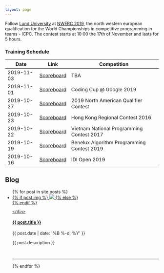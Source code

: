 ```yaml
---
layout: page
---
```


Follow [Lund University](https://www.lu.se/) at [NWERC 2019](https://nwerc.eu/), the north western european qualification for the World Championships in competitive programming in teams - ICPC. The contest starts at 10:00 the 17th of November and lasts for 5 hours. 

### Training Schedule

| Date      | Link        | Competition |
|-----------|-------------|-------------|
|2019-11-03 |[Scoreboard](https://open.kattis.com/contests/jdscvz) | TBA |
|2019-11-01 |[Scoreboard](https://google19.kattis.com/) | Coding Cup @ Google 2019 |
|2019-10-27 |[Scoreboard](https://open.kattis.com/contests/imed8b) | 2019 North American Qualifier Contest |
|2019-10-23 |[Scoreboard](https://open.kattis.com/contests/xtfb8h) | Hong Kong Regional Contest 2016 |
|2019-10-22 |[Scoreboard](https://open.kattis.com/contests/p3n9ss) | Vietnam National Programming Contest 2017 |
|2019-10-19 |[Scoreboard](https://2019.bapc.eu/results.html#bapc-semi-live-contest-results) | Benelux Algorithm Programming Contest 2019 |
|2019-10-16 |[Scoreboard](https://open.kattis.com/contests/wybxdy) | IDI Open 2019 |

## Blog

<ul class="post-list">
{% for post in site.posts %}
 <li>
  <div id="flex-container">
   <a class="post-title" href="{{ post.url | prepend: site.baseurl }}">
    <div id="thumbnail-img">
     {% if post.img %}
     <img src="{{post.img}}"
     {% if post.portrait %} class="portrait" {% endif %}
     />
     {% else %}
     <div class="thumbnail blankbox"></div>
     {% endif %}
    
    </div>
   </a>
   <div  style="display:block;text-align:left">
    <a class="post-title" href="{{ post.url | prepend: site.baseurl }}">
     <h4>{{ post.title }}</h4>
   </a>
     <p class="post-meta">{{ post.date | date: '%B %-d, %Y' }}</p>
     <p>{{ post.description }}</p>
    </div>
  </div>
  <br/>
  <hr/>
 </li>
    
{% endfor %}
</ul>
